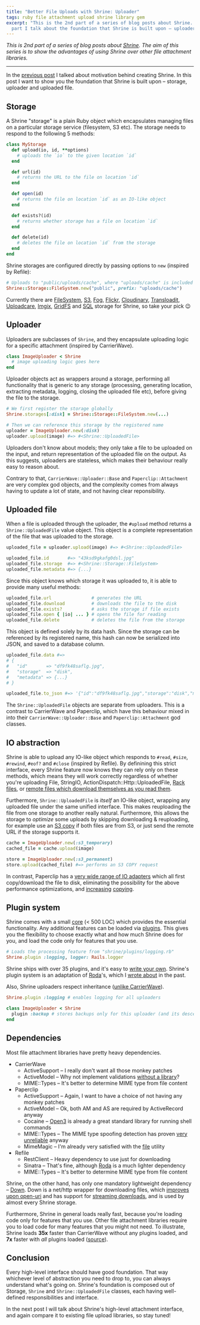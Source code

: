 ```yaml
---
title: "Better File Uploads with Shrine: Uploader"
tags: ruby file attachment upload shrine library gem
excerpt: "This is the 2nd part of a series of blog posts about Shrine. In this
  part I talk about the foundation that Shrine is built upon – uploaders."
---
```


*This is 2nd part of a series of blog posts about [Shrine]. The aim of this
series is to show the advantages of using Shrine over other file attachment
libraries.*

----

In the [previous post] I talked about motivation behind creating Shrine. In
this post I want to show you the foundation that Shrine is built upon –
storage, uploader and uploaded file.

## Storage

A Shrine "storage" is a plain Ruby object which encapsulates managing files on a
particular storage service (filesystem, S3 etc). The storage needs to respond
to the following 5 methods:

```rb
class MyStorage
  def upload(io, id, **options)
    # uploads the `io` to the given location `id`
  end

  def url(id)
    # returns the URL to the file on location `id`
  end

  def open(id)
    # returns the file on location `id` as an IO-like object
  end

  def exists?(id)
    # returns whether storage has a file on location `id`
  end

  def delete(id)
    # deletes the file on location `id` from the storage
  end
end
```

Shrine storages are configured directly by passing options to `new` (inspired by
Refile):

```rb
# Uploads to "public/uploads/cache", where "uploads/cache" is included in the URL
Shrine::Storage::FileSystem.new("public", prefix: "uploads/cache")
```

Currently there are [FileSystem], [S3], [Fog], [Flickr], [Cloudinary],
[Transloadit], [Uploadcare], [Imgix], [GridFS] and [SQL] storage for Shrine, so
take your pick :wink:

## Uploader

Uploaders are subclasses of `Shrine`, and they encapsulate uploading logic for
a specific attachment (inspired by CarrierWave).

```rb
class ImageUploader < Shrine
  # image uploading logic goes here
end
```

Uploader objects act as wrappers around a storage, performing all functionality
that is generic to any storage (processing, generating location, extracting
metadata, logging, closing the uploaded file etc), before giving the file to
the storage.

```rb
# We first register the storage globally
Shrine.storages[:disk] = Shrine::Storage::FileSystem.new(...)
```
```rb
# Then we can reference this storage by the registered name
uploader = ImageUploader.new(:disk)
uploader.upload(image) #=> #<Shrine::UploadedFile>
```

Uploaders don't know about models; they only take a file to be uploaded on the
input, and return representation of the uploaded file on the output. As this
suggests, uploaders are stateless, which makes their behaviour really easy to
reason about.

Contrary to that, `CarrierWave::Uploader::Base` and `Paperclip::Attachment` are
very complex god objects, and the complexity comes from always having to update
a lot of state, and not having clear reponsibility.

## Uploaded file

When a file is uploaded through the uploader, the `#upload` method returns a
`Shrine::UploadedFile` value object. This object is a complete representation
of the file that was uploaded to the storage.

```rb
uploaded_file = uploader.upload(image) #=> #<Shrine::UploadedFile>

uploaded_file.id       #=> "43ksd9gkafg0dsl.jpg"
uploaded_file.storage  #=> #<Shrine::Storage::FileSystem>
uploaded_file.metadata #=> {...}
```

Since this object knows which storage it was uploaded to, it is able to provide
many useful methods:

```rb
uploaded_file.url               # generates the URL
uploaded_file.download          # downloads the file to the disk
uploaded_file.exists?           # asks the storage if file exists
uploaded_file.open { |io| ... } # opens the file for reading
uploaded_file.delete            # deletes the file from the storage
```

This object is defined solely by its data hash. Since the storage can be
referenced by its registered name, this hash can now be serialized into JSON,
and saved to a database column.

```rb
uploaded_file.data #=>
# {
#   "id"       => "df9fk48saflg.jpg",
#   "storage"  => "disk",
#   "metadata" => {...}
# }

uploaded_file.to_json #=> '{"id":"df9fk48saflg.jpg","storage":"disk","metadata":{...}}'
```

The `Shrine::UploadedFile` objects are separate from uploaders. This is a
contrast to CarrierWave and Paperclip, which have this behaviour mixed in into
their `CarrierWave::Uploader::Base` and `Paperclip::Attachment` god classes.

## IO abstraction

Shrine is able to upload any IO-like object which responds to `#read`, `#size`,
`#rewind`, `#eof?` and `#close` (inspired by Refile). By definining this strict
interface, every Shrine feature now knows they can rely only on these methods,
which means they will work correctly regardless of whether you're uploading
File, StringIO, ActionDispatch::Http::UploadedFile, [Rack files], or [remote
files which download themselves as you read them][Down::ChunkedIO].

Furthermore, `Shrine::UploadedFile` is *itself* an IO-like object, wrapping
any uploaded file under the same unified interface. This makes reuploading the
file from one storage to another really natural. Furthermore, this allows the
storage to *optimize* some uploads by skipping downloading & reuploading, for
example use an [S3 copy] if both files are from S3, or just send the remote URL
if the storage supports it.

```rb
cache = ImageUploader.new(:s3_temporary)
cached_file = cache.upload(image)

store = ImageUploader.new(:s3_permanent)
store.upload(cached_file) #=> performs an S3 COPY request
```

In contrast, Paperclip has a [very wide range of IO adapters][paperclip IO
adapters] which all first copy/download the file to disk, eliminating the
possibility for the above performance optimizations, and
[increasing][paperclip#1326] [copying][paperclip#1642].

## Plugin system

Shrine comes with a small [core] (< 500 LOC) which provides the essential
functionality. Any additional features can be loaded via [plugins]. This gives
you the flexibility to choose exactly what and how much Shrine does for you,
and load the code only for features that you use.

```rb
# Loads the processing feature from "shrine/plugins/logging.rb"
Shrine.plugin :logging, logger: Rails.logger
```

Shrine ships with over 35 plugins, and it's easy to [write your own][writing
plugins]. Shrine's plugin system is an adaptation of [Roda]'s, which I [wrote
about][plugin system] in the past.

Also, Shrine uploaders respect inheritance ([unlike CarrierWave][carrierwave
inheritance]).

```rb
Shrine.plugin :logging # enables logging for all uploaders

class ImageUploader < Shrine
  plugin :backup # stores backups only for this uploader (and its descendants)
end
```

## Dependencies

Most file attachment libraries have pretty heavy dependencies.

* CarrierWave
  - ActiveSupport – I really don't want all those monkey patches
  - ActiveModel – Why not implement validations [without a library][validation_helpers]?
  - MIME::Types – It's better to determine MIME type from file content
* Paperclip
  - ActiveSupport – Again, I want to have a choice of not having any monkey patches
  - ActiveModel – Ok, both AM and AS are required by ActiveRecord anyway
  - Cocaine – [Open3] is already a great standard library for running shell commands
  - MIME::Types – The MIME type spoofing detection has proven [very unreliable][paperclip mime] anyway
  - MimeMagic – I'm already very satisfied with the [file] utility
* Refile
  - RestClient – Heavy dependency to use just for downloading
  - Sinatra – That's fine, although [Roda] is a much lighter dependency
  - MIME::Types – It's better to determine MIME type from file content

Shrine, on the other hand, has only one mandatory lightweight dependency –
[Down]. Down is a net/http wrapper for downloading files, which [improves upon
open-uri][down open-uri] and has support for [streaming downloads][down
streaming], and is used by almost every Shrine storage.

Furthermore, Shrine in general loads really fast, because you're loading code
only for features that you use. Other file attachment libraries require you to
load code for many features that you might not need. To illustrate, Shrine
loads **35x** faster than CarrierWave without any plugins loaded, and **7x**
faster with *all* plugins loaded ([source][shrine-carrierwave load time]).

## Conclusion

Every high-level interface should have good foundation. That way whichever
level of abstraction you need to drop to, you can always understand what's
going on. Shrine's foundation is composed out of Storage, `Shrine` and
`Shrine::UploadedFile` classes, each having well-defined responsibilities and
interface.

In the next post I will talk about Shrine's high-level attachment interface,
and again compare it to existing file upload libraries, so stay tuned!

[Shrine]: https://github.com/janko-m/shrine
[previous post]: https://twin.github.io/better-file-uploads-with-shrine-motivation/
[core]: https://github.com/janko-m/shrine/blob/master/lib/shrine.rb
[plugins]: http://shrinerb.com/#plugins
[writing plugins]: http://shrinerb.com/#plugins
[carrierwave inheritance]: https://jbhannah.net/articles/carrierwave-concerns/
[Roda]: https://github.com/jeremyevans/roda
[plugin system]: https://twin.github.io/the-plugin-system-of-sequel-and-roda/
[direct uploads]: http://shrinerb.com/rdoc/files/doc/direct_s3_md.html
[paperclip interpolations]: https://github.com/thoughtbot/paperclip/blob/7edb35a2a9a80c9598dfde235c7e593c023fc914/lib/paperclip/storage/s3.rb#L169-L187
[paperclip IO adapters]: https://github.com/thoughtbot/paperclip/tree/master/lib/paperclip/io_adapters
[Rack files]: http://shrinerb.com/rdoc/classes/Shrine/Plugins/RackFile.html
[Down::ChunkedIO]: https://github.com/janko-m/down#streaming
[S3 copy]: http://docs.aws.amazon.com/sdkforruby/api/Aws/S3/Object.html#copy_from-instance_method
[paperclip#1326]: https://github.com/thoughtbot/paperclip/issues/1326
[paperclip#1642]: https://github.com/thoughtbot/paperclip/issues/1642
[validation_helpers]: https://github.com/janko-m/shrine/blob/master/lib/shrine/plugins/validation_helpers.rb
[Open3]: http://ruby-doc.org/stdlib-2.3.0/libdoc/open3/rdoc/Open3.html
[paperclip mime]: https://github.com/thoughtbot/paperclip/issues?utf8=%E2%9C%93&q=label%3A%22Spoof%20related%20or%20Mime%20types%22%20
[file]: http://linux.die.net/man/1/file
[Down]: https://github.com/janko-m/down
[down open-uri]: https://twin.github.io/improving-open-uri/
[down streaming]: https://twin.github.io/partial-downloads-with-enumerators-and-fibers/
[shrine-carrierwave load time]: https://gist.github.com/janko-m/0d4269b9c7195b5e65cc947acf1cc028
[FileSystem]: https://github.com/janko-m/shrine/blob/master/lib/shrine/storage/file_system.rb
[S3]: https://github.com/janko-m/shrine/blob/master/lib/shrine/storage/s3.rb
[Fog]: https://github.com/janko-m/shrine-fog
[Flickr]: https://github.com/janko-m/shrine-flickr
[Cloudinary]: https://github.com/janko-m/shrine-cloudinary
[Transloadit]: https://github.com/janko-m/shrine-transloadit
[Uploadcare]: https://github.com/janko-m/shrine-uploadcare
[Imgix]: https://github.com/janko-m/shrine-imgix
[GridFS]: https://github.com/janko-m/shrine-gridfs
[SQL]: https://github.com/janko-m/shrine-sql
